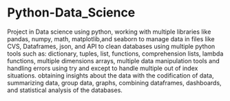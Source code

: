 # Python-Data_Science

Project in Data science using python, working with multiple libraries like pandas, numpy, math, matplotlib,and seaborn to manage data in files like CVS, Dataframes, json, and API to clean databases using multiple python tools such as: dictionary, tuples, list, functions, comprehension lists, lambda functions, multiple dimensions arrays, multiple data manipulation tools and handling errors using try and except to handle multiple out of index situations. obtaining insights about the data with the codification of data, summarizing data, group data, graphs, combining dataframes, dashboards, and statistical analysis of the databases.
